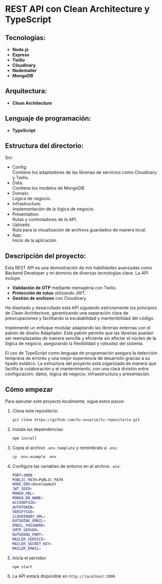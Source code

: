 # REST API con Clean Architecture y TypeScript

## Tecnologías:
- **Node.js**
- **Express**
- **Twilio**
- **Cloudinary**
- **Nodemailer**
- **MongoDB**

## Arquitectura:
- **Clean Architecture**

## Lenguaje de programación:
- **TypeScript**

## Estructura del directorio:

Src:
- Config:  
Contiene los adaptadores de las librerías de servicios como Cloudinary y Twilio.
- Data:  
Contiene los modelos de MongoDB.
- Domain:  
Lógica de negocio.  
- Infrastructure:  
Implementación de la lógica de negocio.  
- Presentation:  
Rutas y controladores de la API.  
- Uploads:  
Ruta para la visualización de archivos guardados de manera local.  
- App:  
Inicio de la aplicación.  

## Descripción del proyecto:
Esta REST API es una demostración de mis habilidades avanzadas como Backend Developer y mi dominio de diversas tecnologías clave. La API incluye:

- **Validación de OTP** mediante mensajería con Twilio.
- **Protección de rutas** utilizando JWT.
- **Gestión de archivos** con Cloudinary.

He diseñado y desarrollado esta API siguiendo estrictamente los principios de Clean Architecture, garantizando una separación clara de preocupaciones y facilitando la escalabilidad y mantenibilidad del código.

Implementé un enfoque modular adaptando las librerías externas con el patrón de diseño Adaptador. Este patrón permite que las librerías puedan ser reemplazadas de manera sencilla y eficiente sin afectar el núcleo de la lógica de negocio, asegurando la flexibilidad y robustez del sistema.

El uso de TypeScript como lenguaje de programación asegura la detección temprana de errores y una mejor experiencia de desarrollo gracias a su tipado estático. La estructura del proyecto está organizada de manera que facilita la colaboración y el mantenimiento, con una clara división entre configuración, datos, lógica de negocio, infraestructura y presentación.

## Cómo empezar
Para ejecutar este proyecto localmente, sigue estos pasos:

1. Clona este repositorio:
   ```bash
   git clone https://github.com/tu-usuario/tu-repositorio.git

   ```
2. Instala las dependencias:
   ```bash
   npm install
   ```
3. Copia el archivo `.env.template` y renómbralo a `.env`:
   ```bash
   cp .env.example .env
   ```
4. Configura las variables de entorno en el archivo `.env`:
   ```bash
   PORT=3000
   PUBLIC_PATH=PUBLIC_PATH
   NODE_ENV=development
   JWT_SEED=
   MONGO_URL=
   MONGO_DB_NAME=
   ACCOUNTSID=
   AUTHTOKEN=
   VERIFYSID=
   CLOUDINARY_URL=
   OUTGOING_EMAIL=
   EMAIL_PASSWORD=
   SMTP_SERVER=
   OUTGOING_PORT=
   MAILER_SERVICE=
   MAILER_SECRET_KEY=
   MAILER_EMAIL=
   ```
5. Inicia el servidor:
   ```bash
   npm start
   ```
6. La API estará disponible en `http://localhost:3000`.

